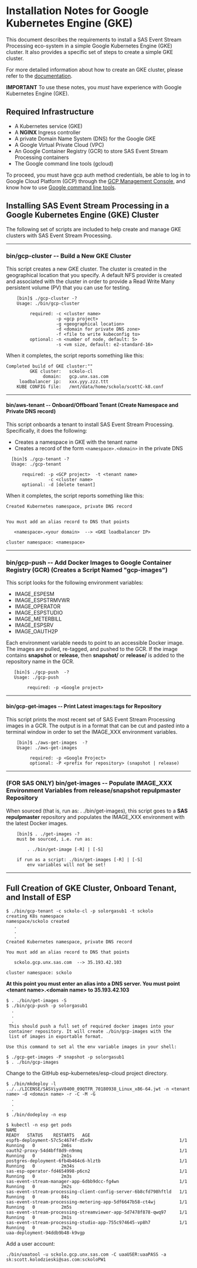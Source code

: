 # Installation Notes for Google Kubernetes Engine (GKE)

This document describes the requirements to
install a SAS Event Stream Processing eco-system in a simple Google Kubernetes Engine (GKE) cluster.  It also provides a specific set of steps to create
a simple GKE cluster.

For more detailed information about how to create an GKE cluster, please refer to the [documentation](https://cloud.google.com/kubernetes-engine/docs).

**IMPORTANT** To use these notes, you _must_ have experience with Google Kubernetes Engine (GKE).

## Required Infrastructure

* A Kubernetes service (GKE)
* A **NGINX** Ingress controller
* A private Domain Name System (DNS) for the Google GKE
* A Google Virtual Private Cloud (VPC)
* An Google Container Registry (GCR) to store SAS Event Stream Processing containers
* The Google command line tools (gcloud)

To proceed, you must have gcp auth method credentials, be able to
log in to Google Cloud Platform (GCP) through the [GCP Management Console](https://cloud.google.com/docs/?hl=en_US), and know
how to use [Google command line tools](https://cloud.google.com/sdk#section-3).

## Installing SAS Event Stream Processing in a Google Kubernetes Engine (GKE) Cluster

The following set of scripts are included to help create and
manage GKE clusters with SAS Event Stream Processing.

---

### bin/gcp-cluster -- Build a New GKE Cluster

This script creates a new GKE cluster. The cluster is created in
the geographical location that you specify. A default NFS provider
is created and associated with the cluster in order to provide a Read Write Many
persistent volume (PV) that you can use for testing.

```shell
    [bin]$ ./gcp-cluster -?
    Usage: ./bin/gcp-cluster

         required: -c <cluster name>
                   -p <gcp project>
                   -g <geographical location>
                   -d <domain for private DNS zone>
                   -f <file to write kubeconfig to>
         optional: -n <number of node, default: 5>
                   -s <vm size, default: e2-standard-16>
```

When it completes, the script reports something like this:

```text
Completed build of GKE cluster:""
         GKE cluster:   sckolo-cl
              domain:   gcp.unx.sas.com
     loadbalancer ip:   xxx.yyy.zzz.ttt
    KUBE CONFIG file:   /mnt/data/home/sckolo/scottC-k8.conf
```

---

#### bin/aws-tenant  -- Onboard/Offboard Tenant (Create Namespace and Private DNS record)

This script onboards a tenant to install SAS Event Stream Processing. Specifically, it does the following:

* Creates a namespace in GKE with the tenant name
* Creates a record of the form `<namespace>.<domain>` in the private DNS

```shell
  [bin]$ ./gcp-tenant -?
  Usage: ./gcp-tenant

      required: -p <GCP project>  -t <tenant name>
                -c <cluster name>
      optional: -d [delete tenant]
```

When it completes, the script reports something like this:

```text
Created Kubernetes namespace, private DNS record


You must add an alias record to DNS that points

   <namespace>.<your domain>  --> <GKE loadbalancer IP>

cluster namespace: <namespace>
```

---

### bin/gcp-push -- Add Docker Images to Google Container Registry (GCR) (Creates a Script Named "gcp-images")

This script looks for the following environment variables:

* IMAGE_ESPESM
* IMAGE_ESPSTRMVWR
* IMAGE_OPERATOR
* IMAGE_ESPSTUDIO
* IMAGE_METERBILL
* IMAGE_ESPSRV
* IMAGE_OAUTH2P

Each environment variable needs to point to an accessible Docker image. The images are pulled, re-tagged, and pushed to the GCR. If the image contains **snapshot** or **release**, then **snapshot/** or **release/** is added to the repository name in the GCR.

```shell
   [bin]$ ./gcp-push  -?
   Usage: ./gcp-push

        required: -p <Google project>

```

---

#### bin/gcp-get-images -- Print Latest images:tags for Repository

This script prints the most recent set of SAS Event Stream Processing images in a GCR. The output is in a format that can be cut and pasted into a terminal window in order to set the IMAGE_XXX environment variables.

```shell
    [bin]$ ./aws-get-images  -?
    Usage: ./aws-get-images

         required: -p <Google Project>
         optional: -P <prefix for repository> (snapshot | release)
```

---

### (FOR SAS ONLY) bin/get-images -- Populate IMAGE_XXX Environment Variables from release/snapshot repulpmaster Repository

When sourced (that is, run as: . ./bin/get-images), this script goes to a **SAS repulpmaster** repository and populates the IMAGE_XXX environment with the latest Docker images.

```shell
    [bin]$ . ./get-images -?
    must be sourced, i.e. run as:

        . ./bin/get-image [-R] | [-S]

    if run as a script: ./bin/get-images [-R] | [-S]
        env variables will not be set!
```

---

## Full Creation of GKE Cluster, Onboard Tenant, and Install of ESP

```shell
$ ./bin/gcp-tenant -c sckolo-cl -p solorgasub1 -t sckolo
creating K8s namespace
namespace/sckolo created
   .
   .
   .
Created Kubernetes namespace, private DNS record

You must add an alias record to DNS that points

   sckolo.gcp.unx.sas.com  --> 35.193.42.103

cluster namespace: sckolo
```

**At this point you must enter an alias into a DNS server.
You must point \<tenant name\>.\<domain name\> to 35.193.42.103**

```shell
$ . ./bin/get-images -S
$ ./bin/gcp-push -p solorgasub1
  .
  .
  .
 This should push a full set of required docker images into your
 container repository. It will create ./bin/gcp-images with the
 list of images in exportable format.

Use this command to set al the env variable images in your shell:

$ ./gcp-get-images -P snapshot -p solorgasub1
$ . ./bin/gcp-images
```

Change to the GitHub esp-kubernetes/esp-cloud project directory.

```shell
$ ./bin/mkdeploy -l ../../LICENSE/SASViyaV0400_09QTFR_70180938_Linux_x86-64.jwt -n <tenant name> -d <domain name> -r -C -M -G
  .
  .
  .
$ ./bin/dodeploy -n esp

$ kubectl -n esp get pods
NAME                                                              READY   STATUS    RESTARTS   AGE
espfb-deployment-57c5c4674f-d5x9v                                 1/1     Running   0          2m6s
oauth2-proxy-54d4bff8d9-n9nmq                                     1/1     Running   0          2m1s
postgres-deployment-6fb4b464c6-hlztb                              1/1     Running   0          2m34s
sas-esp-operator-fd4654998-p6cn2                                  1/1     Running   0          2m3s
sas-event-stream-manager-app-6dbb9dcc-fg4wn                       1/1     Running   0          2m2s
sas-event-stream-processing-client-config-server-6b8cfd798hftld   1/1     Running   0          84s
sas-event-stream-processing-metering-app-5df6647b58-ct4wj         1/1     Running   0          2m5s
sas-event-stream-processing-streamviewer-app-5d7478f878-qwq97     1/1     Running   0          2m1s
sas-event-stream-processing-studio-app-755c974645-vp8h7           1/1     Running   0          2m2s
uaa-deployment-94ddb9b48-k9vgp
```

Add a user account:

```shell
./bin/uaatool -u sckolo.gcp.unx.sas.com -C uaaUSER:uaaPASS -a sk:scott.kolodzieski@sas.com:sckoloPW1
```
